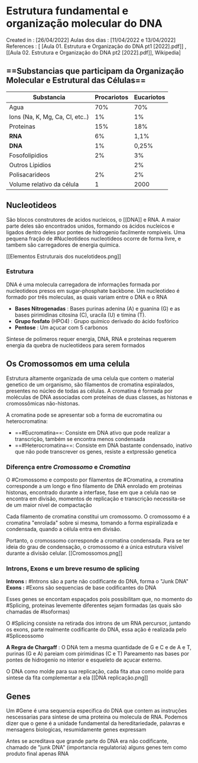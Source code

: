 # Estrutura fundamental e organização molecular do DNA 
Created in : [26/04/2022]
Aulas dos dias : [11/04/2022 e 13/04/2022]
References : [ [Aula 01. Estrutura e Organização do DNA pt1 [2022].pdf]] ,[[Aula 02. Estrutura e Organização do DNA pt2 [2022].pdf]], Wikipedia] 


## ==Substancias que participam da Organização Molecular e Estrutural das Células== 
|Substancia |Procariotos |Eucariotos |
|------------|------------|------------|
|Agua|70%|70%|
|Ions (Na, K, Mg, Ca, Cl, etc..)| 1%|1%|
|Proteinas|15%|18%|
|**RNA**|6%|1,1%|
|**DNA**|1%|0,25%|
|Fosofolipidios|2%|3%|
|Outros Lipidios||2%|
|Polisacarideos|2%|2%|
|Volume relativo da célula|1|2000|

## Nucleotideos 
São blocos construtores de acidos nucleicos, o [[DNA]] e RNA. A maior parte deles são encontrados unidos, formando os ácidos nucleicos e ligados dentro deles por pontes de hidrogenio facilmente rompiveis. Uma pequena fração de #Nucleotideos nucleotídeos ocorre de forma livre, e tambem são carregadores de energia quimica. 

[[Elementos Estruturais dos nucelotideos.png]]

### Estrutura 
DNA é uma molecula carregadora de informações formada por nucleotideos presos em sugar-phosphate backbone. Um nucleotideo é formado por três moleculas, as quais variam entre o DNA e o RNA
- **Bases Nitrogenadas** : Bases purinas adenina (A) e guanina (G) e as bases pirimidinas citosina (C), uracila (U) e timina (T).
- **Grupo fosfato** (HPO4) : Grupo químico derivado do ácido fosfórico
- **Pentose** : Um açucar com 5 carbonos

Sintese de polimeros requer energia, DNA, RNA e proteínas requerem energia da quebra de nucleotídeos para serem formados

## Os Cromossomos em uma celula
Estrutura altamente organizada de uma celula que contem o material genetico de um organismo, são filamentos de cromatina espiralados, presentes no núcleo de todas as células. A cromatina é formada por moléculas de DNA associadas com proteínas de duas classes, as histonas e cromossômicas não-histonas.

A cromatina pode se apresentar sob a forma de eucromatina ou heterocromatina:
-   ==#Eucromatina==: Consiste em DNA ativo que pode realizar a transcrição, também se encontra menos condensada
-   ==#Heterocromatina==: Consiste em DNA bastante condensado, inativo que não pode transcrever os genes, resiste a extpressão genetica 

### Diferença entre *Cromossomo* e *Cromatina*
O #Cromossomo e composto por filamentos de #Cromatina, a cromatina corresponde a um longo e fino filamento de DNA enrolado em proteinas histonas, encontrado durante a interfase, fase em que a celula nao se encontra em divisão, momentos de replicação e transcrição necessita-se de um maior nivel de compactação

Cada filamento de cromatina constitui um cromossomo. O cromossomo é a cromatina "enrolada" sobre si mesma, tomando a forma espiralizada e condensada, quando a célula entra em divisão.

Portanto, o cromossomo corresponde a cromatina condensada. Para se ter ideia do grau de condensação, o cromossomo é a única estrutura visível durante a divisão celular.
[[Cromossomos.png]]

### Introns, Exons e um breve resumo de splicing 
**Introns :** #Introns são a parte não codificante do DNA, forma o "Junk DNA"
**Exons :** #Exons são sequencias de base codificantes do DNA 

Esses genes se encontam espaçados pois possibilitam que, no momento do #Splicing, proteinas levemente diferentes sejam formadas (as quais são chamadas de #Isoformas)

O #Splicing consiste na retirada dos introns de um RNA percursor, juntando os exons, parte realmente codificante do DNA, essa ação é realizada pelo #Spliceossomo 

**A Regra de Chargaff** : O DNA tem a mesma quantidade de G e C e de A e T, purinas (G e A) pareiam com pirimidinas (C e T) Pareamento nas bases por pontes de hidrogenio no interior e esqueleto de açucar externo.

O DNA como molde para sua replicação, cada fita atua como molde para sintese da fita complementar a ela  [[DNA replicação.png]]

## Genes
Um #Gene é uma sequencia especifica do DNA que contem as instruções nescessarias para sintese de uma proteina ou molecula de RNA. Podemos dizer que o gene é a unidade fundamental da hereditariedade, palavras e mensagens biologicas, resumidamente genes expressam 

Antes se acreditava que grande parte do DNA era não codificante, chamado de "junk DNA" (importancia regulatoria) alguns genes tem como produto final apenas RNA

